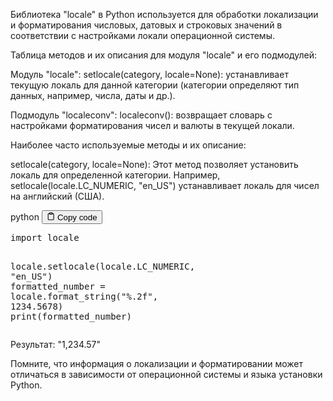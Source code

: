 <p>Библиотека "locale" в Python используется для обработки локализации и форматирования числовых,
датовых и строковых значений в соответствии с настройками локали операционной системы.</p>
<p>Таблица методов и их описания для модуля "locale" и его подмодулей:</p>
<p>Модуль "locale":
setlocale(category, locale=None): устанавливает текущую локаль для данной категории (категории определяют тип данных, например, числа, даты и др.).</p>
<p>Подмодуль "localeconv":
localeconv(): возвращает словарь с настройками форматирования чисел и валюты в текущей локали.</p>
<p>Наиболее часто используемые методы и их описание:</p>
<p>setlocale(category, locale=None): Этот метод позволяет установить локаль для определенной категории.
Например, setlocale(locale.LC_NUMERIC, "en_US") устанавливает локаль для чисел на английский (США).</p>
<div class="code-element">
<div class="lang-line">
  <text>python</text>
  <button class="copy-button"
          id="codedbce838859c404545bdee18842ff7530b"
          onclick="copyCode(codedbce838859c404545bdee18842ff7530, codedbce838859c404545bdee18842ff7530b)">
    <svg stroke="currentColor"
         fill="none"
         stroke-width="2"
         viewBox="0 0 24 24"
         stroke-linecap="round"
         stroke-linejoin="round"
         class="h-4 w-4"
         height="1em"
         width="1em"
         xmlns="http://www.w3.org/2000/svg">
      <path d="M16 4h2a2 2 0 0 1 2 2v14a2 2 0 0 1-2 2H6a2 2 0 0 1-2-2V6a2 2 0 0 1 2-2h2"></path>
      <rect x="8" y="2" width="8" height="4" rx="1" ry="1"></rect>
    </svg>
    <text>Copy code</text>
  </button>

</div>
<div class="code" id="codedbce838859c404545bdee18842ff7530"><div class="highlight"><pre><span></span><span class="kn">import</span> <span class="nn">locale</span>

<span class="n">locale</span><span class="o">.</span><span class="n">setlocale</span><span class="p">(</span><span class="n">locale</span><span class="o">.</span><span class="n">LC_NUMERIC</span><span class="p">,</span> <span class="s2">&quot;en_US&quot;</span><span class="p">)</span>
<span class="n">formatted_number</span> <span class="o">=</span> <span class="n">locale</span><span class="o">.</span><span class="n">format_string</span><span class="p">(</span><span class="s2">&quot;</span><span class="si">%.2f</span><span class="s2">&quot;</span><span class="p">,</span> <span class="mf">1234.5678</span><span class="p">)</span>
<span class="nb">print</span><span class="p">(</span><span class="n">formatted_number</span><span class="p">)</span>
</pre></div></div>
</div>
<p>Результат: "1,234.57"</p>
<p>Помните, что информация о локализации и форматировании может отличаться в зависимости от операционной системы и языка установки Python.</p>